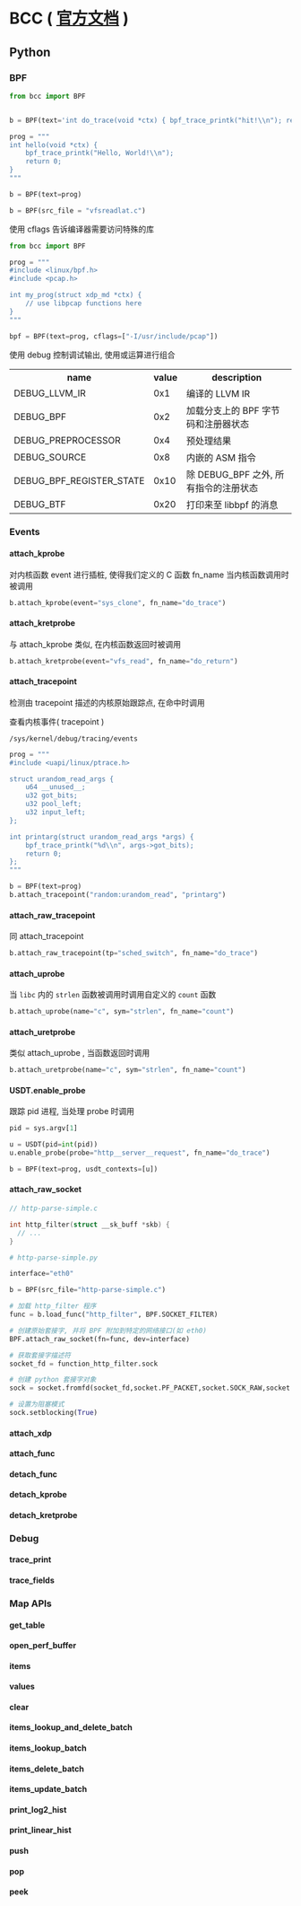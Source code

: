 # BCC ( [官方文档](https://github.com/iovisor/bcc/blob/master/docs/reference_guide.md) )

## Python

### BPF

```python
from bcc import BPF


b = BPF(text='int do_trace(void *ctx) { bpf_trace_printk("hit!\\n"); return 0; }');
```

```python
prog = """
int hello(void *ctx) {
    bpf_trace_printk("Hello, World!\\n");
    return 0;
}
"""

b = BPF(text=prog)
```

```python
b = BPF(src_file = "vfsreadlat.c")
```

使用 cflags 告诉编译器需要访问特殊的库

```python
from bcc import BPF

prog = """
#include <linux/bpf.h>
#include <pcap.h>

int my_prog(struct xdp_md *ctx) {
    // use libpcap functions here
}
"""

bpf = BPF(text=prog, cflags=["-I/usr/include/pcap"])
```

使用 debug 控制调试输出, 使用或运算进行组合

<table>
  <tr>
    <th>name</th>
    <th>value</th>
    <th>description</th>
  </tr>
  <tr>
    <td>DEBUG_LLVM_IR</td>
    <td>0x1</td>
    <td>编译的 LLVM IR</td>
  </tr>
  <tr>
    <td>DEBUG_BPF</td>
    <td>0x2</td>
    <td>加载分支上的 BPF 字节码和注册器状态</td>
  </tr>
  <tr>
    <td>DEBUG_PREPROCESSOR</td>
    <td>0x4</td>
    <td>预处理结果</td>
  </tr>
  <tr>
    <td>DEBUG_SOURCE</td>
    <td>0x8</td>
    <td>内嵌的 ASM 指令</td>
  </tr>
  <tr>
    <td>DEBUG_BPF_REGISTER_STATE</td>
    <td>0x10</td>
    <td>除 DEBUG_BPF 之外, 所有指令的注册状态</td>
  </tr>
  <tr>
    <td>DEBUG_BTF</td>
    <td>0x20</td>
    <td>打印来至 libbpf 的消息</td>
  </tr>
</table>

### Events

#### attach_kprobe

对内核函数 event 进行插桩, 使得我们定义的 C 函数 fn_name 当内核函数调用时被调用

```python
b.attach_kprobe(event="sys_clone", fn_name="do_trace")
```

#### attach_kretprobe

与 attach_kprobe 类似, 在内核函数返回时被调用

```python
b.attach_kretprobe(event="vfs_read", fn_name="do_return")
```

#### attach_tracepoint

检测由 tracepoint 描述的内核原始跟踪点, 在命中时调用

查看内核事件( tracepoint )

```
/sys/kernel/debug/tracing/events
```

```python
prog = """
#include <uapi/linux/ptrace.h>

struct urandom_read_args {
    u64 __unused__;
    u32 got_bits;
    u32 pool_left;
    u32 input_left;
};

int printarg(struct urandom_read_args *args) {
    bpf_trace_printk("%d\\n", args->got_bits);
    return 0;
};
"""

b = BPF(text=prog)
b.attach_tracepoint("random:urandom_read", "printarg")
```

#### attach_raw_tracepoint

同 attach_tracepoint

```python
b.attach_raw_tracepoint(tp="sched_switch", fn_name="do_trace")
```

#### attach_uprobe

当 `libc` 内的 `strlen` 函数被调用时调用自定义的 `count` 函数

```python
b.attach_uprobe(name="c", sym="strlen", fn_name="count")
```

#### attach_uretprobe

类似 attach_uprobe , 当函数返回时调用

```python
b.attach_uretprobe(name="c", sym="strlen", fn_name="count")
```

#### USDT.enable_probe

跟踪 pid 进程, 当处理 probe 时调用

```python
pid = sys.argv[1]

u = USDT(pid=int(pid))
u.enable_probe(probe="http__server__request", fn_name="do_trace")

b = BPF(text=prog, usdt_contexts=[u])
```

#### attach_raw_socket

```c
// http-parse-simple.c

int http_filter(struct __sk_buff *skb) {
  // ...
}
```

```python
# http-parse-simple.py

interface="eth0"

b = BPF(src_file="http-parse-simple.c")

# 加载 http_filter 程序
func = b.load_func("http_filter", BPF.SOCKET_FILTER)

# 创建原始套接字, 并将 BPF 附加到特定的网络接口(如 eth0)
BPF.attach_raw_socket(fn=func, dev=interface)

# 获取套接字描述符
socket_fd = function_http_filter.sock

# 创建 python 套接字对象
sock = socket.fromfd(socket_fd,socket.PF_PACKET,socket.SOCK_RAW,socket.IPPROTO_IP)

# 设置为阻塞模式
sock.setblocking(True)
```

#### attach_xdp

#### attach_func

#### detach_func

#### detach_kprobe

#### detach_kretprobe

####

### Debug

#### trace_print

#### trace_fields

### Map APIs

#### get_table

#### open_perf_buffer

#### items

#### values

#### clear

#### items_lookup_and_delete_batch

#### items_lookup_batch

#### items_delete_batch

#### items_update_batch

#### print_log2_hist

#### print_linear_hist

#### push

#### pop

#### peek
